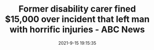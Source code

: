---
"title": "Former disability carer fined $15,000 over incident that left man with horrific injuries - ABC News"
"date": "2021-9-15 19:15:35"
"feed_name": "GOOGLENEWSINDUSTRIAL"
"feed_website": "https://news.google.com/search?q=industrial%2Bincident&hl=en-US&gl=US&ceid=US:en"
"feed_rss": "https://news.google.com/rss/search?q=industrial%2Bincident&hl=en-US&gl=US&ceid=US:en"
"link": "https://www.abc.net.au/news/2021-09-16/former-disability-carer-fined-15000-dollars-over-incident/100464656"
"file": "_posts/2021-1-1-de36a488f6cb2debca5adc8ae6b9bb652ee08184.md"
"accident": "1"
"drilling": "0"
---